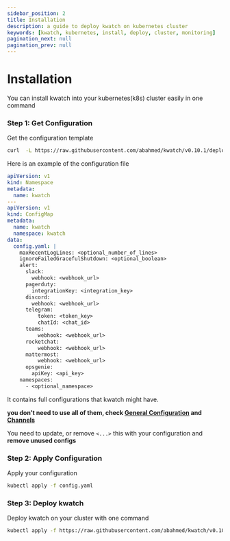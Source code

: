 ```yaml
---
sidebar_position: 2
title: Installation
description: a guide to deploy kwatch on kubernetes cluster
keywords: [kwatch, kubernetes, install, deploy, cluster, monitoring]
pagination_next: null
pagination_prev: null
---
```


# Installation

You can install kwatch into your kubernetes(k8s) cluster easily in one command

### Step 1: Get Configuration

Get the configuration template

```bash
curl  -L https://raw.githubusercontent.com/abahmed/kwatch/v0.10.1/deploy/config.yaml -o config.yaml
```

Here is an example of the configuration file

```yaml
apiVersion: v1
kind: Namespace
metadata:
  name: kwatch
---
apiVersion: v1
kind: ConfigMap
metadata:
  name: kwatch
  namespace: kwatch
data:
  config.yaml: |
    maxRecentLogLines: <optional_number_of_lines>
    ignoreFailedGracefulShutdown: <optional_boolean>
    alert:
      slack:
        webhook: <webhook_url>
      pagerduty:
        integrationKey: <integration_key>
      discord:
        webhook: <webhook_url>
      telegram:
          token: <token_key>
          chatId: <chat_id>
      teams:
          webhook: <webhook_url>
      rocketchat:
          webhook: <webhook_url>
      mattermost:
          webhook: <webhook_url>
      opsgenie:
        apiKey: <api_key>
    namespaces:
      - <optional_namespace>
```

It contains full configurations that kwatch might have.

**you don't need to use all of them, check [General Configuration](./general-configuration) and [Channels](./channels)**

You need to update, or remove `<...>` this with your configuration and **remove unused configs**


### Step 2: Apply Configuration

Apply your configuration

```bash
kubectl apply -f config.yaml
```

### Step 3: Deploy kwatch

Deploy kwatch on your cluster with one command

```bash
kubectl apply -f https://raw.githubusercontent.com/abahmed/kwatch/v0.10.1/deploy/deploy.yaml
```